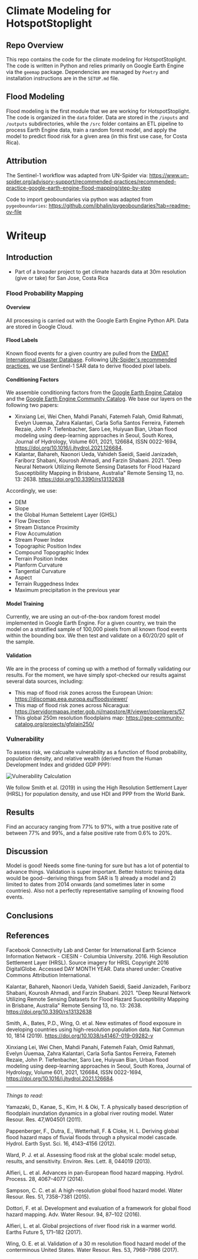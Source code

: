# Climate Modeling for HotspotStoplight

## Repo Overview
This repo contains the code for the climate modeling for HotspotStoplight. The code is written in Python and relies primarily on Google Earth Engine via the `geemap` package. Dependencies are managed by `Poetry` and installation instructions are in the `SETUP.md` file. 

## Flood Modeling
Flood modeling is the first module that we are working for HotspotStoplight. The code is organized in the `data` folder. Data are stored in the `/inputs` and `/outputs` subdirectories, while the `/src` folder contains an ETL pipeline to process Earth Engine data, train a random forest model, and apply the model to predict flood risk for a given area (in this first use case, for Costa Rica).

## Attribution
The Sentinel-1 workflow was adapted from UN-Spider via: https://www.un-spider.org/advisory-support/recommended-practices/recommended-practice-google-earth-engine-flood-mapping/step-by-step

Code to import geoboundaries via python was adapted from `pygeoboundaries`: https://github.com/ibhalin/pygeoboundaries?tab=readme-ov-file

# Writeup

## Introduction

- Part of a broader project to get climate hazards data at 30m resolution (give or take) for San Jose, Costa Rica

### Flood Probability Mapping

#### Overview

All processing is carried out with the Google Earth Engine Python API. Data are stored in Google Cloud.

#### Flood Labels
Known flood events for a given country are pulled from the [EMDAT International Disaster Database](https://doc.emdat.be/). Following [UN-Spider's recommended practices](https://www.un-spider.org/advisory-support/recommended-practices/recommended-practice-google-earth-engine-flood-mapping/step-by-step), we use Sentinel-1 SAR data to derive flooded pixel labels.

#### Conditioning Factors
We assemble conditioning factors from the [Google Earth Engine Catalog](https://developers.google.com/earth-engine/datasets/catalog) and the [Google Earth Engine Community Catalog](https://gee-community-catalog.org/). We base our layers on the following two papers:

- Xinxiang Lei, Wei Chen, Mahdi Panahi, Fatemeh Falah, Omid Rahmati, Evelyn Uuemaa, Zahra Kalantari, Carla Sofia Santos Ferreira, Fatemeh Rezaie, John P. Tiefenbacher, Saro Lee, Huiyuan Bian, Urban flood modeling using deep-learning approaches in Seoul, South Korea, Journal of Hydrology, Volume 601, 2021, 126684, ISSN 0022-1694, https://doi.org/10.1016/j.jhydrol.2021.126684.
- Kalantar, Bahareh, Naonori Ueda, Vahideh Saeidi, Saeid Janizadeh, Fariborz Shabani, Kourosh Ahmadi, and Farzin Shabani. 2021. "Deep Neural Network Utilizing Remote Sensing Datasets for Flood Hazard Susceptibility Mapping in Brisbane, Australia" Remote Sensing 13, no. 13: 2638. https://doi.org/10.3390/rs13132638 

Accordingly, we use:
- DEM
- Slope
- the Global Human Settelemt Layer (GHSL)
- Flow Direction
- Stream Distance Proximity
- Flow Accumulation
- Stream Power Index
- Topographic Position Index
- Compound Topographic Index
- Terrain Position Index
- Planform Curvature
- Tangential Curvature
- Aspect
- Terrain Ruggedness Index
- Maximum precipitation in the previous year

#### Model Training
Currently, we are using an out-of-the-box random forest model implemented in Google Earth Engine. For a given country, we train the model on a stratified sample of 100,000 pixels from all known flood events within the bounding box. We then test and validate on a 60/20/20 split of the sample.

#### Validation
We are in the process of coming up with a method of formally validating our results. For the moment, we have simply spot-checked our results against several data sources, including:
- This map of flood risk zones across the European Union: https://discomap.eea.europa.eu/floodsviewer/
- This map of flood risk zones across Nicaragua: https://servidormapas.ineter.gob.ni/mapstore/#/viewer/openlayers/57
- This global 250m resolution floodplains map: https://gee-community-catalog.org/projects/gfplain250/

### Vulnerability
To assess risk, we calcualte vulnerability as a function of flood probability, population density, and relative wealth (derived from the Human Development Index and gridded GDP PPP):

![Vulnerability Calculation](../public/vulnerability_calc.png)

We follow Smith et al. (2019) in using the High Resolution Settlement Layer (HRSL) for population density, and use HDI and PPP from the World Bank.

## Results
Find an accuracy ranging from 77% to 97%, with a true positive rate of between 77% and 99%, and a false positive rate from 0.6% to 20%.

## Discussion
Model is good! Needs some fine-tuning for sure but has a lot of potential to advance things. Validation is super important. Better historic training data would be good--deriving things from SAR is 1) already a model and 2) limited to dates from 2014 onwards (and sometimes later in some countries). Also not a perfectly representative sampling of knowing flood events.

## Conclusions

## References

Facebook Connectivity Lab and Center for International Earth Science Information Network - CIESIN - Columbia University. 2016. High Resolution Settlement Layer (HRSL). Source imagery for HRSL Copyright 2016 DigitalGlobe. Accessed DAY MONTH YEAR. Data shared under: Creative Commons Attribution International.

Kalantar, Bahareh, Naonori Ueda, Vahideh Saeidi, Saeid Janizadeh, Fariborz Shabani, Kourosh Ahmadi, and Farzin Shabani. 2021. "Deep Neural Network Utilizing Remote Sensing Datasets for Flood Hazard Susceptibility Mapping in Brisbane, Australia" Remote Sensing 13, no. 13: 2638. https://doi.org/10.3390/rs13132638 

Smith, A., Bates, P.D., Wing, O. et al. New estimates of flood exposure in developing countries using high-resolution population data. Nat Commun 10, 1814 (2019). https://doi.org/10.1038/s41467-019-09282-y

Xinxiang Lei, Wei Chen, Mahdi Panahi, Fatemeh Falah, Omid Rahmati, Evelyn Uuemaa, Zahra Kalantari, Carla Sofia Santos Ferreira, Fatemeh Rezaie, John P. Tiefenbacher, Saro Lee, Huiyuan Bian, Urban flood modeling using deep-learning approaches in Seoul, South Korea, Journal of Hydrology, Volume 601, 2021, 126684, ISSN 0022-1694, https://doi.org/10.1016/j.jhydrol.2021.126684.

___


*Things to read:*

Yamazaki, D., Kanae, S., Kim, H. & Oki, T. A physically based description of floodplain inundation dynamics in a global river routing model. Water Resour. Res. 47,W04501 (2011).

Pappenberger, F., Dutra, E., Wetterhall, F. & Cloke, H. L. Deriving global flood hazard maps of fluvial floods through a physical model cascade. Hydrol. Earth Syst. Sci. 16, 4143–4156 (2012).

Ward, P. J. et al. Assessing flood risk at the global scale: model setup, results, and sensitivity. Environ. Res. Lett. 8, 044019 (2013).

Alfieri, L. et al. Advances in pan-European flood hazard mapping. Hydrol. Process. 28, 4067–4077 (2014).

Sampson, C. C. et al. A high-resolution global flood hazard model. Water Resour. Res. 51, 7358–7381 (2015).

Dottori, F. et al. Development and evaluation of a framework for global flood hazard mapping. Adv. Water Resour. 94, 87–102 (2016).

Alfieri, L. et al. Global projections of river flood risk in a warmer world. Earths Future 5, 171–182 (2017).

Wing, O. E. et al. Validation of a 30 m resolution flood hazard model of the conterminous United States. Water Resour. Res. 53, 7968–7986 (2017).